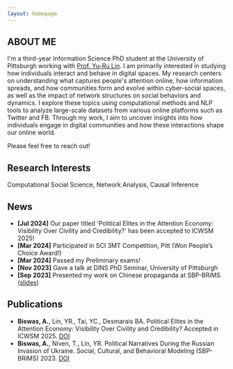 ```yaml
---
layout: homepage
---
```


## ABOUT ME

I'm a third-year Information Science PhD student at the University of Pittsburgh working with [Prof. Yu-Ru Lin](http://www.yurulin.com/). I am primarily interested in studying how individuals interact and behave in digital spaces. My research centers on understanding what captures people's attention online, how information spreads, and how communities form and evolve within cyber-social spaces, as well as the impact of network structures on social behaviors and dynamics. I explore these topics using computational methods and NLP tools to analyze large-scale datasets from various online platforms such as Twitter and FB. Through my work, I aim to uncover insights into how individuals engage in digital communities and how these interactions shape our online world.

Please feel free to reach out!

<!-- Prior to this, I worked as a Research Assistant at the [Third Space Research Group](https://thirdspace.toronto.edu/) at the University of Toronto under [Prof. Ishtiaque Ahmed](https://www.ishtiaque.net/) and [Prof. Shebuti Rayana](http://shebuti.com/) (SUNY Old Westbury) on Covid-19 Stigma Detection on Twitter. I also worked as a Research Assistant at the [AISys Lab](https://github.com/softsys4ai) at the University of South Carolina under [Prof. Pooyan Jamshidi](https://pooyanjamshidi.github.io/) on Causal Transfer Learning. --> 


## Research Interests

Computational Social Science, Network Analysis, Causal Inference

## News 
- **[Jul 2024]** Our paper titled 'Political Elites in the Attention Economy: Visibility Over Civility and Credibility?' has been accepted to ICWSM 2025!
- **[Mar 2024]** Participated in SCI 3MT Competition, Pitt (Won People’s Choice Award!)
- **[Mar 2024]** Passed my Preliminary exams!
- **[Nov 2023]** Gave a talk at DINS PhD Seminar, University of Pittsburgh
- **[Sep 2023]** Presented my work on Chinese propaganda at SBP-BRiMS ([slides](https://docs.google.com/presentation/d/1XNk2TvF_07_hZg5NVqkDzxOuJ7WfJOvZDoB-0C9dXyE/edit?usp=sharing))

## Publications

- **Biswas, A.**, Lin, YR., Tai, YC., Desmarais BA. Political Elites in the Attention Economy: Visibility Over Civility and Credibility? Accepted in ICWSM 2025. [DOI](https://arxiv.org/abs/2407.16014) 
- **Biswas, A.**, Niven, T., Lin, YR. Political Narratives During the Russian Invasion of Ukraine. Social, Cultural, and Behavioral Modeling (SBP-BRiMS) 2023. [DOI](https://doi.org/10.1007/978-3-031-43129-6_4)

